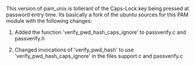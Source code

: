 This version of pam_unix is tollerant of the Caps-Lock key being pressed at password entry time.
Its basically a fork of the ubuntu sources for this PAM module with the following changes:

1)  Added the function 'verify_pwd_hash_caps_ignore' to passverify.c and passverify.h

2) Changed invocations of 'verify_pwd_hash' to use 'verify_pwd_hash_caps_ignore' in the files support.c and passverify.c


